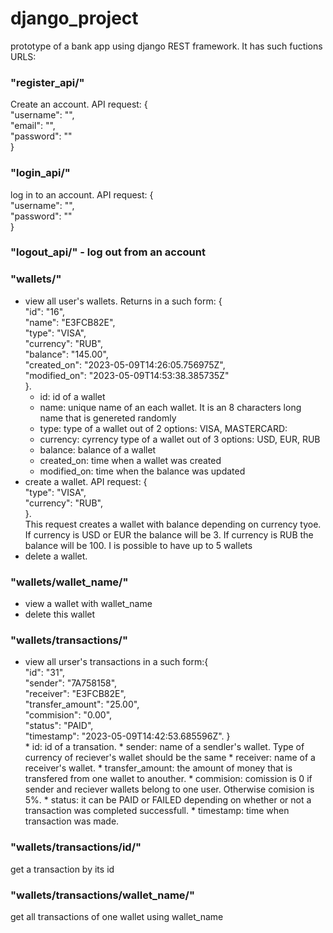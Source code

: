 # django_project
prototype of a bank app using django REST framework. It has such fuctions
URLS:
### "register_api/"
Create an account. API request: {  
    "username": "",  
    "email": "",  
    "password": ""  
}
### "login_api/"
log in to an account. API request: {  
    "username": "",  
    "password": ""  
}
### "logout_api/" - log out from an account

### "wallets/"
* view all user's wallets. Returns in a such form: {  
        "id": "16",  
        "name": "E3FCB82E",  
        "type": "VISA",  
        "currency": "RUB",  
        "balance": "145.00",  
        "created_on": "2023-05-09T14:26:05.756975Z",  
        "modified_on": "2023-05-09T14:53:38.385735Z"  
    }. 
    * id: id of a wallet
    * name: unique name of an each wallet. It is an 8 characters long name that is genereted randomly 
    * type: type of a wallet out of 2 options: VISA, MASTERCARD:
    * currency: cyrrency type of a wallet out of 3 options: USD, EUR, RUB
    * balance: balance of a wallet
    * created_on: time when a wallet was created
    * modified_on: time when the balance was updated
* create a wallet. API request: {  
        "type": "VISA",  
        "currency": "RUB",  
    }.  
    This request creates a wallet with balance depending on currency tyoe. If currency is USD or EUR the balance will be 3. If currency is RUB the balance will be 100. I is possible to have up to 5 wallets
* delete a wallet.

### "wallets/wallet_name/"
* view a wallet with wallet_name
* delete this wallet

### "wallets/transactions/"
* view all urser's transactions in a such form:{  
            "id": "31",  
            "sender": "7A758158",  
            "receiver": "E3FCB82E",  
            "transfer_amount": "25.00",  
            "commision": "0.00",  
            "status": "PAID",  
            "timestamp": "2023-05-09T14:42:53.685596Z". 
        }   
        * id: id of a transation.
        * sender: name of a sendler's wallet. Type of currency of reciever's wallet should be the same
        * receiver: name of a receiver's wallet.
        * transfer_amount: the amount of money that is transfered from one wallet to anouther. 
        * commision: comission is 0 if sender and reciever wallets belong to one user. Otherwise comision is 5%.
        * status: it can be PAID or FAILED depending on whether or not a transaction was completed successfull.
        * timestamp: time when transaction was made.

### "wallets/transactions/id/"
get a transaction by its id

### "wallets/transactions/wallet_name/" 
get all transactions of one wallet using wallet_name
